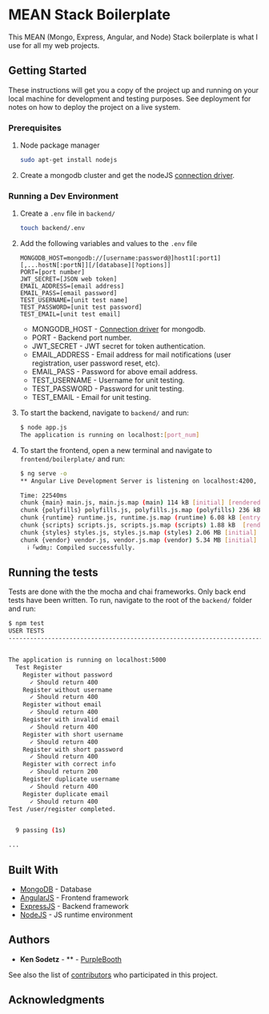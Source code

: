 # MEAN Stack Boilerplate

This MEAN (Mongo, Express, Angular, and Node) Stack boilerplate is what I use for all my web projects.

## Getting Started

These instructions will get you a copy of the project up and running on your local machine for development and testing purposes. See deployment for notes on how to deploy the project on a live system.

### Prerequisites

1) Node package manager

    ```sh
    sudo apt-get install nodejs
    ```

2) Create a mongodb cluster and get the nodeJS [connection driver](https://docs.atlas.mongodb.com/driver-connection/).

### Running a Dev Environment

1) Create a `.env` file in `backend/`

    ```sh
    touch backend/.env
    ```

2) Add the following variables and values to the `.env` file

    ```file
    MONGODB_HOST=mongodb://[username:password@]host1[:port1][,...hostN[:portN]][/[database][?options]]
    PORT=[port number]
    JWT_SECRET=[JSON web token]
    EMAIL_ADDRESS=[email address]
    EMAIL_PASS=[email password]
    TEST_USERNAME=[unit test name]
    TEST_PASSWORD=[unit test password]
    TEST_EMAIL=[unit test email]
    ```

   * MONGODB_HOST - [Connection driver](https://docs.atlas.mongodb.com/driver-connection/) for mongodb.
   * PORT - Backend port number.
   * JWT_SECRET - JWT secret for token authentication.
   * EMAIL_ADDRESS - Email address for mail notifications (user registration, user password reset, etc).
   * EMAIL_PASS - Password for above email address.
   * TEST_USERNAME - Username for unit testing.
   * TEST_PASSWORD - Password for unit testing.
   * TEST_EMAIL - Email for unit testing.

3) To start the backend, navigate to `backend/` and run:

    ```sh
    $ node app.js
    The application is running on localhost:[port_num]
    ```

4) To start the frontend, open a new terminal and navigate to `frontend/boilerplate/` and run:
  
   ```sh
   $ ng serve -o
   ** Angular Live Development Server is listening on localhost:4200, open your browser on http://localhost:4200/ **

   Time: 22540ms
   chunk {main} main.js, main.js.map (main) 114 kB [initial] [rendered]
   chunk {polyfills} polyfills.js, polyfills.js.map (polyfills) 236 kB [initial] [rendered]
   chunk {runtime} runtime.js, runtime.js.map (runtime) 6.08 kB [entry] [rendered]
   chunk {scripts} scripts.js, scripts.js.map (scripts) 1.88 kB  [rendered]
   chunk {styles} styles.js, styles.js.map (styles) 2.06 MB [initial] [rendered]
   chunk {vendor} vendor.js, vendor.js.map (vendor) 5.34 MB [initial] [rendered]
     ℹ ｢wdm｣: Compiled successfully.
   ```

## Running the tests

Tests are done with the the mocha and chai frameworks. Only back end tests have been written. To run, navigate to the root of the `backend/` folder and run:

```sh
$ npm test
USER TESTS
------------------------------------------------------------------------


The application is running on localhost:5000
  Test Register
    Register without password
      ✓ Should return 400
    Register without username
      ✓ Should return 400
    Register without email
      ✓ Should return 400
    Register with invalid email
      ✓ Should return 400
    Register with short username
      ✓ Should return 400
    Register with short password
      ✓ Should return 400
    Register with correct info
      ✓ Should return 200
    Register duplicate username
      ✓ Should return 400
    Register duplicate email
      ✓ Should return 400
Test /user/register completed.


  9 passing (1s)

...
```

## Built With

* [MongoDB](https://www.mongodb.com/) - Database
* [AngularJS](https://angularjs.org/) - Frontend framework
* [ExpressJS](https://expressjs.com/) - Backend framework
* [NodeJS](https://nodejs.org/en/) - JS runtime environment

## Authors

* **Ken Sodetz** - ** - [PurpleBooth](https://github.com/PurpleBooth)

See also the list of [contributors](https://github.com/your/project/contributors) who participated in this project.

## Acknowledgments
